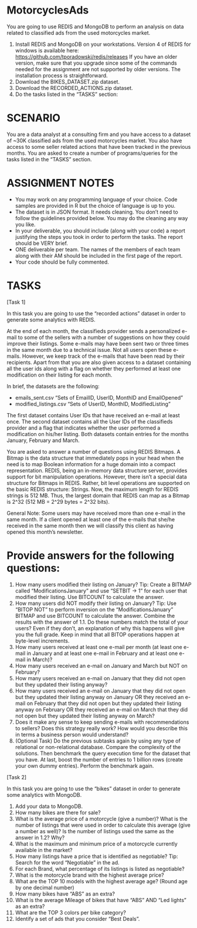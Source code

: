 # MotorcyclesAds

You are going to use REDIS and MongoDB to perform an analysis on data related to classified ads from the used motorcycles market.

1.	Install REDIS and MongoDB on your workstations. Version 4 of REDIS for windows is available here: https://github.com/tporadowski/redis/releases If you have an older version, make sure that you upgrade since some of the commands needed for the assignment are not supported by older versions. The installation process is straightforward.
2.	Download the BIKES_DATASET.zip dataset. 
3.	Download the RECORDED_ACTIONS.zip dataset.
4.	Do the tasks listed in the “TASKS” section: 

# SCENARIO

You are a data analyst at a consulting firm and you have access to a dataset of ~30K classified ads from the used motorcycles market. You also have access to some seller related actions that have been tracked in the previous months. You are asked to create a number of programs/queries for the tasks listed in the “TASKS” section.


# ASSIGNMENT NOTES

-	You may work on any programming language of your choice. Code samples are provided in R but the choice of language is up to you. 
-	The dataset is in JSON format. It needs cleaning. You don’t need to follow the guidelines provided below. You may do the cleaning any way you like.
-	In your deliverable, you should include (along with your code) a report justifying the steps you took in order to perform the tasks. The report should be VERY brief.
-	ONE deliverable per team. The names of the members of each team along with their AM should be included in the first page of the report.
-	Your code should be fully commented.

# TASKS

[Task 1]

In this task you are going to use the “recorded actions” dataset in order to generate some analytics with REDIS.

At the end of each month, the classifieds provider sends a personalized e-mail to some of the sellers with a number of suggestions on how they could improve their listings. Some e-mails may have been sent two or three times in the same month due to a technical issue. Not all users open these e-mails. However, we keep track of the e-mails that have been read by their recipients. Apart from that you are also given access to a dataset containing all the user ids along with a flag on whether they performed at least one modification on their listing for each month.

In brief, the datasets are the following:
-	emails_sent.csv “Sets of EmailID, UserID, MonthID and EmailOpened”
-	modified_listings.csv “Sets of UserID, MonthID, ModifiedListing”

The first dataset contains User IDs that have received an e-mail at least once. The second dataset contains all the User IDs of the classifieds provider and a flag that indicates whether the user performed a modification on his/her listing. Both datasets contain entries for the months January, February and March.

You are asked to answer a number of questions using REDIS Bitmaps. A Bitmap is the data structure that immediately pops in your head when the need is to map Boolean information for a huge domain into a compact representation. REDIS, being an in-memory data structure server, provides support for bit manipulation operations. However, there isn’t a special data structure for Bitmaps in REDIS. Rather, bit level operations are supported on the basic REDIS structure: Strings. Now, the maximum length for REDIS strings is 512 MB. Thus, the largest domain that REDIS can map as a Bitmap is 2^32 (512 MB = 2^29 bytes = 2^32 bits).

General Note: Some users may have received more than one e-mail in the same month. If a client opened at least one of the e-mails that she/he received in the same month then we will classify this client as having opened this month’s newsletter.

# Provide answers for the following questions:

1. How many users modified their listing on January? 
Tip: Create a BITMAP called “ModificationsJanuary” and use “SETBIT -> 1” for each user that modified their listing. Use BITCOUNT to calculate the answer.
2. How many users did NOT modify their listing on January?
Tip: Use “BITOP NOT” to perform inversion on the “ModificationsJanuary” BITMAP and use BITCOUNT to calculate the answer. Combine the results with the answer of 1.1. Do these numbers match the total of your users? Even if they don’t, an explanation of why this happens will give you the full grade. Keep in mind that all BITOP operations happen at byte-level increments.
3. How many users received at least one e-mail per month (at least one e-mail in January and at least one e-mail in February and at least one e-mail in March)?
4. How many users received an e-mail on January and March but NOT on February?
5. How many users received an e-mail on January that they did not open but they updated their listing anyway?
6. How many users received an e-mail on January that they did not open but they updated their listing anyway on January OR they received an e-mail on February that they did not open but they updated their listing anyway on February OR they received an e-mail on March that they did not open but they updated their listing anyway on March?
7. Does it make any sense to keep sending e-mails with recommendations to sellers? Does this strategy really work? How would you describe this in terms a business person would understand?
8. (Optional Task) Do the previous subtasks again by using any type of relational or non-relational database. Compare the complexity of the solutions. Then benchmark the query execution time for the dataset that you have. At last, boost the number of entries to 1 billion rows (create your own dummy entries). Perform the benchmark again.

[Task 2]

In this task you are going to use the “bikes” dataset in order to generate some analytics with MongoDB.

1. Add your data to MongoDB.
2. How many bikes are there for sale?
3. What is the average price of a motorcycle (give a number)? What is the number of listings that were used in order to calculate this average (give a number as well)? Is the number of listings used the same as the answer in 1.2? Why?
4. What is the maximum and minimum price of a motorcycle currently available in the market?
5. How many listings have a price that is identified as negotiable? Tip: Search for the word “Negotiable” in the ad.
6. For each Brand, what percentage of its listings is listed as negotiable?
7. What is the motorcycle brand with the highest average price?
8. What are the TOP 10 models with the highest average age? (Round age by one decimal number)
9. How many bikes have “ABS” as an extra? 
10. What is the average Mileage of bikes that have “ABS” AND “Led lights” as an extra?
11. What are the TOP 3 colors per bike category?
12.	Identify a set of ads that you consider “Best Deals”. 
